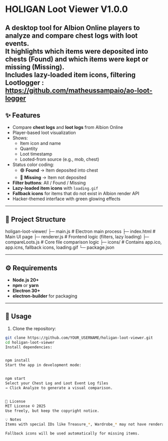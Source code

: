 
# HOLIGAN Loot Viewer V1.0.0

A desktop tool for **Albion Online** players to **analyze and compare chest logs with loot events**.  
It highlights which items were **deposited into chests (Found)** and which items were **kept or missing (Missing)**.  
Includes **lazy-loaded item icons**, **filtering**
 Lootlogger : https://github.com/matheussampaio/ao-loot-logger
---

## ✨ Features

- Compare **chest logs** and **loot logs** from Albion Online
- Player-based loot visualization
- Shows:
  - Item icon and name
  - Quantity
  - Loot timestamp
  - Looted-from source (e.g., mob, chest)
- Status color coding:
  - 🟢 **Found** → Item deposited into chest
  - 🔴 **Missing** → Item not deposited
- **Filter buttons**: All / Found / Missing
- **Lazy-loaded item icons** with `loading.gif`
- **Fallback icons** for items that do not exist in Albion render API
- Hacker-themed interface with green glowing effects

---

## 📂 Project Structure

holigan-loot-viewer/
├─ main.js # Electron main process
├─ index.html # Main UI page
├─ renderer.js # Frontend logic (filters, lazy loading)
├─ compareLoots.js # Core file comparison logic
├─ icons/ # Contains app.ico, app.icns, fallback icons, loading.gif
└─ package.json

---

## ⚙️ Requirements

- **Node.js 20+**
- **npm** or **yarn**
- **Electron 30+**
- **electron-builder** for packaging

---

## 🚀 Usage

1. Clone the repository:

```bash
git clone https://github.com/YOUR_USERNAME/holigan-loot-viewer.git
cd holigan-loot-viewer
Install dependencies:


npm install
Start the app in development mode:


npm start
Select your Chest Log and Loot Event Log files
→ Click Analyze to generate a visual comparison.


📝 License
MIT License © 2025
Use freely, but keep the copyright notice.

💡 Notes
Items with special IDs like Treasure_*, Wardrobe_* may not have renderable icons.

Fallback icons will be used automatically for missing items.
